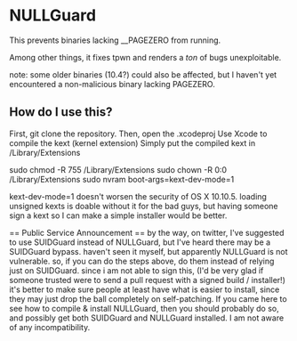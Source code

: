 # NULLGuard

This prevents binaries lacking __PAGEZERO from running.

Among other things, it fixes tpwn and renders a _ton_ of bugs unexploitable.

note: some older binaries (10.4?) could also be affected, but I haven't yet encountered a non-malicious binary lacking PAGEZERO.

## How do I use this?

First, git clone the repository.
Then, open the .xcodeproj
Use Xcode to compile the kext (kernel extension)
Simply put the compiled kext in /Library/Extensions


sudo chmod -R 755 /Library/Extensions
sudo chown -R 0:0 /Library/Extensions
sudo nvram boot-args=kext-dev-mode=1

kext-dev-mode=1 doesn't worsen the security of OS X 10.10.5. loading unsigned kexts is doable without it for the bad guys, but having someone sign a kext so I can make a simple installer would be better.

== Public Service Announcement ==
by the way, on twitter, I've suggested to use SUIDGuard instead of NULLGuard, but I've heard there may be a SUIDGuard bypass. haven't seen it myself, but apparently NULLGuard is not vulnerable. so, if you can do the steps above, do them instead of relying just on SUIDGuard. since i am not able to sign this, (I'd be very glad if someone trusted were to send a pull request with a signed build / installer!) it's better to make sure people at least have what is easier to install, since they may just drop the ball completely on self-patching. If you came here to see how to compile & install NULLGuard, then you should probably do so, and possibly get both SUIDGuard and NULLGuard installed. I am not aware of any incompatibility.
